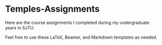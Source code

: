# Temples-Assignments

Here are the course assignments I completed during my undergraduate years in SJTU. 

Feel free to use these LaTeX, Beamer, and Markdown templates as needed.
